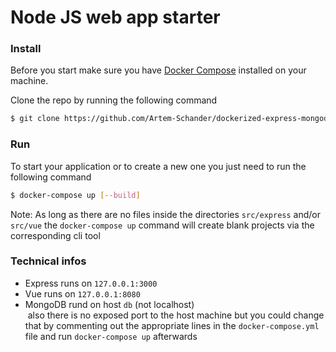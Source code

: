 # Node JS web app starter

### Install

Before you start make sure you have [Docker Compose](https://docs.docker.com/compose/install/) installed on your machine.

Clone the repo by running the following command

```bash
$ git clone https://github.com/Artem-Schander/dockerized-express-mongodb-vue-app.git
```

### Run
To start your application or to create a new one you just need to run the following command 
```bash
$ docker-compose up [--build]
```

Note: As long as there are no files inside the directories `src/express` and/or `src/vue` the `docker-compose up` command will create blank projects via the corresponding cli tool

### Technical infos
* Express runs on `127.0.0.1:3000`
* Vue runs on `127.0.0.1:8080`
* MongoDB rund on host `db` (not localhost)\
  also there is no exposed port to the host machine but you could change that by commenting out the appropriate lines in the `docker-compose.yml` file and run `docker-compose up` afterwards
